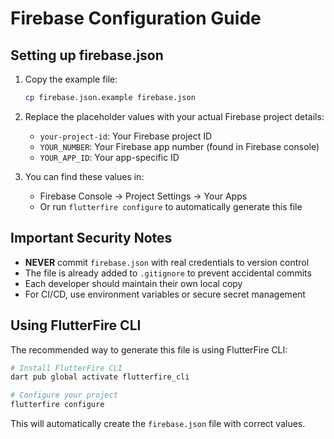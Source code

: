 # Firebase Configuration Guide

## Setting up firebase.json

1. Copy the example file:
   ```bash
   cp firebase.json.example firebase.json
   ```

2. Replace the placeholder values with your actual Firebase project details:
   - `your-project-id`: Your Firebase project ID
   - `YOUR_NUMBER`: Your Firebase app number (found in Firebase console)
   - `YOUR_APP_ID`: Your app-specific ID

3. You can find these values in:
   - Firebase Console → Project Settings → Your Apps
   - Or run `flutterfire configure` to automatically generate this file

## Important Security Notes

- **NEVER** commit `firebase.json` with real credentials to version control
- The file is already added to `.gitignore` to prevent accidental commits
- Each developer should maintain their own local copy
- For CI/CD, use environment variables or secure secret management

## Using FlutterFire CLI

The recommended way to generate this file is using FlutterFire CLI:

```bash
# Install FlutterFire CLI
dart pub global activate flutterfire_cli

# Configure your project
flutterfire configure
```

This will automatically create the `firebase.json` file with correct values.